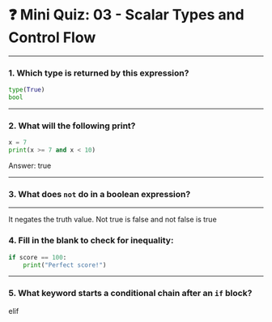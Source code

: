 # ❓ Mini Quiz: 03 - Scalar Types and Control Flow

---

### 1. Which type is returned by this expression?

```python
type(True)
bool
```

---

### 2. What will the following print?

```python
x = 7
print(x >= 7 and x < 10)
```

Answer: true

---

### 3. What does `not` do in a boolean expression?
---
It negates the truth value. Not true is false and not false is true

### 4. Fill in the blank to check for inequality:

```python
if score == 100:
    print("Perfect score!")
```

---

### 5. What keyword starts a conditional chain after an `if` block?
elif

